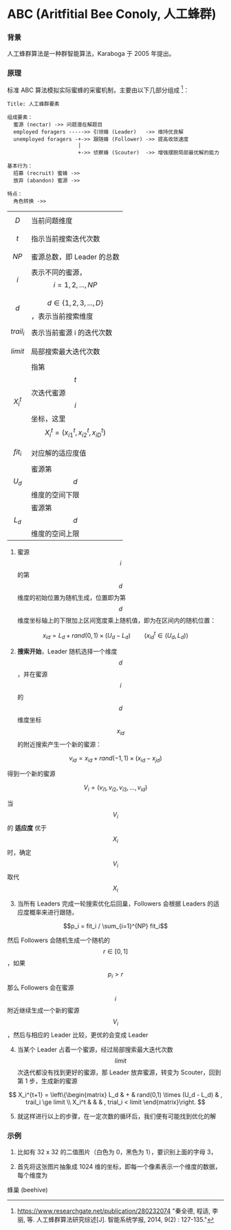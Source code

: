 # ABC (Aritfitial Bee Conoly, 人工蜂群)

### 背景

人工蜂群算法是一种群智能算法，Karaboga 于 2005 年提出。

### 原理

标准 ABC 算法模拟实际蜜蜂的采蜜机制，主要由以下几部分组成 [^1]：

```sequence
Title: 人工蜂群要素

组成要素：
  蜜源 (nectar) ->> 问题潜在解题目
  employed foragers ----->> 引领蜂 (Leader)   ->> 维持优良解
  unemployed foragers -+->> 跟随蜂 (Follower) ->> 提高收敛速度
                       |
                       +->> 侦察蜂 (Scouter)  ->> 增强摆脱局部最优解的能力

基本行为：
  招募 (recruit) 蜜蜂 ->>
  放弃 (abandon) 蜜源 ->>

特点：
  角色转换 ->>
```

|  |  |
| --- | --- |
| $$D$$ | 当前问题维度 |
| $$t$$ | 指示当前搜索迭代次数 |
| $$NP$$ | 蜜源总数，即 Leader 的总数 |
| $$i$$ | 表示不同的蜜源，$$i=1,2,...,NP$$ |
| $$d$$ | $$d \in \lbrace 1,2,3,...,D \rbrace $$，表示当前搜索维度 |
| $$trail_i$$ | 表示当前蜜源 i 的迭代次数 |
| $$limit$$ | 局部搜索最大迭代次数 |
| $$X_i^t$$ | 指第 $$t$$ 次迭代蜜源 $$i$$ 坐标，这里 $$X_i^t=(x_{i1}^t, x_{i2}^t, x_{iD}^t)$$ |
| $$fit_i$$ | 对应解的适应度值 |
| $$U_d$$ | 蜜源第 $$d$$ 维度的空间下限 |
| $$L_d$$ | 蜜源第 $$d$$ 维度的空间上限 |



1. 蜜源 $$i$$ 的第 $$d$$ 维度的初始位置为随机生成，位置即为第 $$d$$ 维度坐标轴上的下限加上区间宽度乘上随机值，即为在区间内的随机位置：

  $$ x_{id} = L_d + rand(0,1) × (U_d - L_d) \qquad (x_{id}^t \in (U_d, L_d)) $$


2. **搜索开始**，Leader 随机选择一个维度 $$d$$，并在蜜源 $$i$$ 的 $$d$$ 维度坐标 $$x_{id}$$ 的附近搜索产生一个新的蜜源：

  $$v_{id} = x_{id} + rand(-1, 1) × (x_{id} - x_{jd})$$

  得到一个新的蜜源

  $$V_i = ( v_{i1}, v_{i2}, v_{i3}, ... , v_{id} )$$

  当 $$V_i$$ 的 **适应度** 优于 $$X_i$$ 时，确定 $$V_i$$ 取代 $$X_i$$


3. 当所有 Leaders 完成一轮搜索优化后回巢，Followers 会根据 Leaders 的适应度概率来进行跟随，

  $$p_i = fit_i / \sum_{i=1}^{NP} fit_i$$

  然后 Followers 会随机生成一个随机的 $$r \in [0,1] $$，如果 $$p_i > r$$ 那么 Followers 会在蜜源 $$i$$ 附近继续生成一个新的蜜源 $$V_i$$，然后与相应的 Leader 比较，更优的会变成 Leader


4. 当某个 Leader 占着一个蜜源，经过局部搜索最大迭代次数 $$limit$$ 次迭代都没有找到更好的蜜源，那 Leader 放弃蜜源，转变为 Scouter，回到第 1 步，生成新的蜜源

  $$
  X_i^{t+1} = \left\{\begin{matrix}
    L_d & + & rand(0,1) \times (U_d - L_d) & , trail_i \ge limit \\
    X_i^t & & & , trial_i < limit
    \end{matrix}\right.
  $$

5. 就这样进行以上的步骤，在一定次数的循环后，我们便有可能找到优化的解



### 示例

1. 比如有 32 x 32 的二值图片（白色为 0，黑色为 1），要识别上面的字母 3，

2. 首先将这张图片抽象成 1024 维的坐标，即每一个像素表示一个维度的数据，每个维度为



蜂巢 (beehive)





[^1]: https://www.researchgate.net/publication/280232074 "秦全德, 程适, 李丽, 等. 人工蜂群算法研究综述[J]. 智能系统学报, 2014, 9(2) : 127-135."
